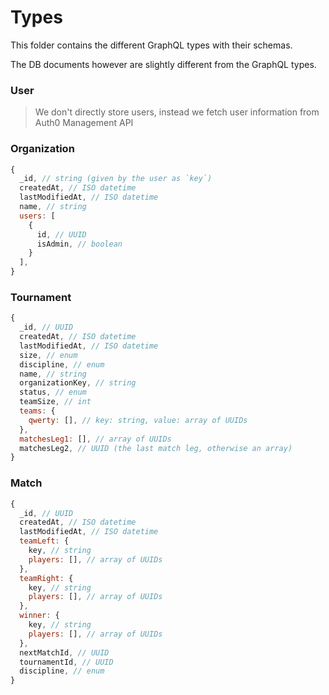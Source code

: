 # Types

This folder contains the different GraphQL types with their schemas.

The DB documents however are slightly different from the GraphQL types.

### User

> We don't directly store users, instead we fetch user information from Auth0 Management API

### Organization

```js
{
  _id, // string (given by the user as `key`)
  createdAt, // ISO datetime
  lastModifiedAt, // ISO datetime
  name, // string
  users: [
    {
      id, // UUID
      isAdmin, // boolean
    }
  ],
}
```

### Tournament

```js
{
  _id, // UUID
  createdAt, // ISO datetime
  lastModifiedAt, // ISO datetime
  size, // enum
  discipline, // enum
  name, // string
  organizationKey, // string
  status, // enum
  teamSize, // int
  teams: {
    qwerty: [], // key: string, value: array of UUIDs
  },
  matchesLeg1: [], // array of UUIDs
  matchesLeg2, // UUID (the last match leg, otherwise an array)
}
```

### Match

```js
{
  _id, // UUID
  createdAt, // ISO datetime
  lastModifiedAt, // ISO datetime
  teamLeft: {
    key, // string
    players: [], // array of UUIDs
  },
  teamRight: {
    key, // string
    players: [], // array of UUIDs
  },
  winner: {
    key, // string
    players: [], // array of UUIDs
  },
  nextMatchId, // UUID
  tournamentId, // UUID
  discipline, // enum
}
```
